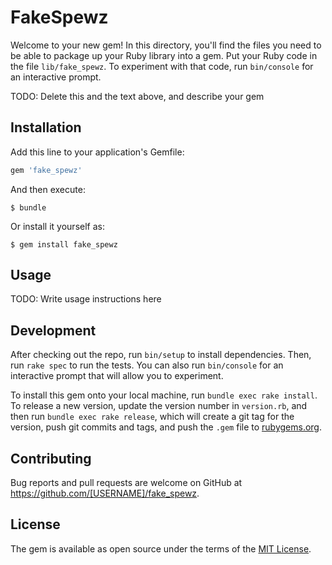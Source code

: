 # FakeSpewz

Welcome to your new gem! In this directory, you'll find the files you need to be able to package up your Ruby library into a gem. Put your Ruby code in the file `lib/fake_spewz`. To experiment with that code, run `bin/console` for an interactive prompt.

TODO: Delete this and the text above, and describe your gem

## Installation

Add this line to your application's Gemfile:

```ruby
gem 'fake_spewz'
```

And then execute:

    $ bundle

Or install it yourself as:

    $ gem install fake_spewz

## Usage

TODO: Write usage instructions here

## Development

After checking out the repo, run `bin/setup` to install dependencies. Then, run `rake spec` to run the tests. You can also run `bin/console` for an interactive prompt that will allow you to experiment.

To install this gem onto your local machine, run `bundle exec rake install`. To release a new version, update the version number in `version.rb`, and then run `bundle exec rake release`, which will create a git tag for the version, push git commits and tags, and push the `.gem` file to [rubygems.org](https://rubygems.org).

## Contributing

Bug reports and pull requests are welcome on GitHub at https://github.com/[USERNAME]/fake_spewz.

## License

The gem is available as open source under the terms of the [MIT License](https://opensource.org/licenses/MIT).
